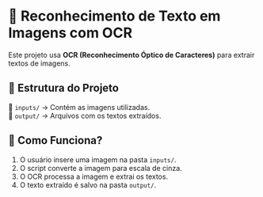 # 📸 Reconhecimento de Texto em Imagens com OCR  

Este projeto usa **OCR (Reconhecimento Óptico de Caracteres)** para extrair textos de imagens.  

## 📌 Estrutura do Projeto  

📂 `inputs/` → Contém as imagens utilizadas.  
📂 `output/` → Arquivos com os textos extraídos.  

## 🚀 Como Funciona?  
1. O usuário insere uma imagem na pasta `inputs/`.  
2. O script converte a imagem para escala de cinza.  
3. O OCR processa a imagem e extrai os textos.  
4. O texto extraído é salvo na pasta `output/`.  
